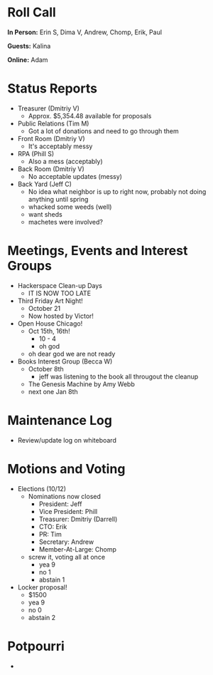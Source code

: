 # Roll Call

**In Person:**  Erin S, Dima V, Andrew, Chomp, Erik, Paul 

**Guests:** Kalina

**Online:** Adam

# Status Reports

- Treasurer (Dmitriy V)
  - Approx. $5,354.48 available for proposals
- Public Relations (Tim M)
  - Got a lot of donations and need to go through them
- Front Room (Dmitriy V)
  - It's acceptably messy
- RPA (Phill S)
  - Also a mess (acceptably)
- Back Room (Dmitriy V)
  - No acceptable updates (messy)
- Back Yard (Jeff C)
  - No idea what neighbor is up to right now, probably not doing anything until spring
  - whacked some weeds (well)
  - want sheds
  - machetes were involved?
# Meetings, Events and Interest Groups
- Hackerspace Clean-up Days 
  - IT IS NOW TOO LATE
- Third Friday Art Night!
  - October 21
  - Now hosted by Victor!
- Open House Chicago!
  - Oct 15th, 16th!
    - 10 - 4 
    - oh god
  - oh dear god we are not ready
- Books Interest Group (Becca W)
  - October 8th
    - jeff was listening to the book all througout the cleanup
  - The Genesis Machine by Amy Webb
  - next one Jan 8th
# Maintenance Log
- Review/update log on whiteboard
# Motions and Voting
- Elections (10/12)
  - Nominations now closed
    - President: Jeff
    - Vice President: Phill
    - Treasurer: Dmitriy (Darrell)
    - CTO: Erik
    - PR: Tim
    - Secretary: Andrew
    - Member-At-Large: Chomp
  - screw it, voting all at once
    - yea 9
    - no 1
    - abstain 1
- Locker proposal!
  - $1500
  - yea 9
  - no 0 
  - abstain 2
# Potpourri
- 
